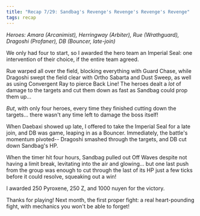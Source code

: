 ```yaml
---
title: "Recap 7/29: Sandbag's Revenge's Revenge's Revenge's Revenge"
tags: recap
---
```


*Heroes: Amara (Arcanimist), Herringway (Arbiter), Rue (Wrathguard), Dragoshi (Profaner), DB (Bouncer, late-join)*

We only had four to start, so I awarded the hero team an Imperial Seal: one intervention of their choice, if the entire team agreed.

Rue warped all over the field, blocking everything with Guard Chase, while Dragoshi swept the field clear with Ortho Sabarta and Dust Sweep, as well as using Convergent Ray to pierce Back Line! The heroes dealt a *lot* of damage to the targets and cut them down as fast as Sandbag could prop them up...

*But*, with only four heroes, every time they finished cutting down the targets... there wasn't any time left to damage the boss itself!

When Daebaxi showed up late, I offered to take the Imperial Seal for a late join, and DB was game, leaping in as a Bouncer. Immediately, the battle's momentum pivoted-- Dragoshi smashed through the targets, and DB cut down Sandbag's HP.

When the timer hit four hours, Sandbag pulled out Off Waves despite not having a limit break, levitating into the air and glowing... but one last push from the group was enough to cut through the last of its HP just a few ticks before it could resolve, squeaking out a win!

I awarded 250 Pyroxene, 250 Z, and 1000 nuyen for the victory.

Thanks for playing! Next month, the first proper fight: a real heart-pounding fight, with mechanics you won't be able to forget!